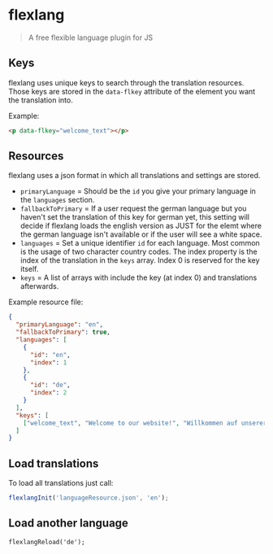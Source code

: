 # flexlang
> A free flexible language plugin for JS

## Keys
flexlang uses unique keys to search through the translation resources. Those keys are stored in the `data-flkey` attribute of the element you want the translation into.

Example:
```html
<p data-flkey="welcome_text"></p>
```

## Resources
flexlang uses a json format in which all translations and settings are stored.
* `primaryLanguage` = Should be the `id` you give your primary language in the `languages` section.
* `fallbackToPrimary` = If a user request the german language but you haven't set the translation of this key for german yet, this setting will decide if flexlang loads the english version as JUST for the elemt where the german language isn't available or if the user will see a white space.
* `languages` = Set a unique identifier `id` for each language. Most common is the usage of two character country codes. The index property is the index of the translation in the `keys` array. Index 0 is reserved for the key itself.
* `keys` = A list of arrays with include the key (at index 0) and translations afterwards.

Example resource file:
```json
{
  "primaryLanguage": "en",
  "fallbackToPrimary": true,
  "languages": [
    {
      "id": "en",
      "index": 1
    },
    {
      "id": "de",
      "index": 2
    }
  ],
  "keys": [
    ["welcome_text", "Welcome to our website!", "Willkommen auf unserer Webseite!"]
  ]
}
```

## Load translations
To load all translations just call:
```javascript
flexlangInit('languageResource.json', 'en');
```

## Load another language
```javascirpt
flexlangReload('de');
```
